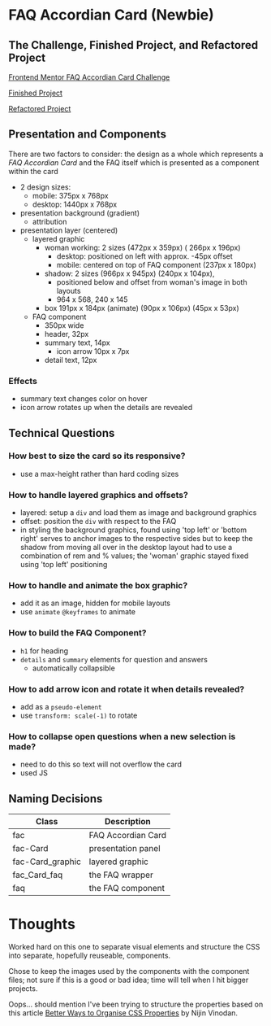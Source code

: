 # FAQ Accordian Card (Newbie)

## The Challenge, Finished Project, and Refactored Project

[Frontend Mentor FAQ Accordian Card Challenge](https://www.frontendmentor.io/challenges/faq-accordion-card-XlyjD0Oam)

[Finished Project](https://janegca.github.io/fem-challenges/02-faq-card/index.html)

[Refactored Project](https://janegca.github.io/fem-challenges/02-faq-card/refactor/index.html)

## Presentation and Components

There are two factors to consider: the design as a whole which represents a _FAQ
Accordian Card_ and the FAQ itself which is presented as a component within the
card

- 2 design sizes:
  - mobile: 375px x 768px
  - desktop: 1440px x 768px
- presentation background (gradient)
  - attribution
- presentation layer (centered)
  - layered graphic
    - woman working: 2 sizes (472px x 359px) ( 266px x 196px)
      - desktop: positioned on left with approx. -45px offset
      - mobile: centered on top of FAQ component (237px x 180px)
    - shadow: 2 sizes (966px x 945px) (240px x 104px),
      - positioned below and offset from woman's image in both layouts
      - 964 x 568, 240 x 145
    - box 191px x 184px (animate) (90px x 106px) (45px x 53px)
  - FAQ component
    - 350px wide
    - header, 32px
    - summary text, 14px
      - icon arrow 10px x 7px
    - detail text, 12px

### Effects

- summary text changes color on hover
- icon arrow rotates up when the details are revealed

## Technical Questions

### How best to size the card so its responsive?

- use a max-height rather than hard coding sizes

### How to handle layered graphics and offsets?

- layered: setup a `div` and load them as image and background graphics
- offset: position the `div` with respect to the FAQ
- in styling the background graphics, found using 'top left' or 'bottom right'
  serves to anchor images to the respective sides but to keep the shadow from
  moving all over in the desktop layout had to use a combination of rem and %
  values; the 'woman' graphic stayed fixed using 'top left' positioning

### How to handle and animate the box graphic?

- add it as an image, hidden for mobile layouts
- use `animate` `@keyframes` to animate

### How to build the FAQ Component?

- `h1` for heading
- `details` and `summary` elements for question and answers
  - automatically collapsible

### How to add arrow icon and rotate it when details revealed?

- add as a `pseudo-element`
- use `transform: scale(-1)` to rotate

### How to collapse open questions when a new selection is made?

- need to do this so text will not overflow the card
- used JS

## Naming Decisions

| Class            | Description        |
| ---------------- | ------------------ |
| fac              | FAQ Accordian Card |
| fac-Card         | presentation panel |
| fac-Card_graphic | layered graphic    |
| fac_Card_faq     | the FAQ wrapper    |
| faq              | the FAQ component  |

# Thoughts

Worked hard on this one to separate visual elements and structure the CSS into
separate, hopefully reuseable, components.

Chose to keep the images used by the components with the component files; not
sure if this is a good or bad idea; time will tell when I hit bigger projects.

Oops... should mention I've been trying to structure the properties based on
this article
[Better Ways to Organise CSS Properties](https://medium.com/swlh/better-ways-to-organise-css-properties-9a066e7ded62)
by Nijin Vinodan.
